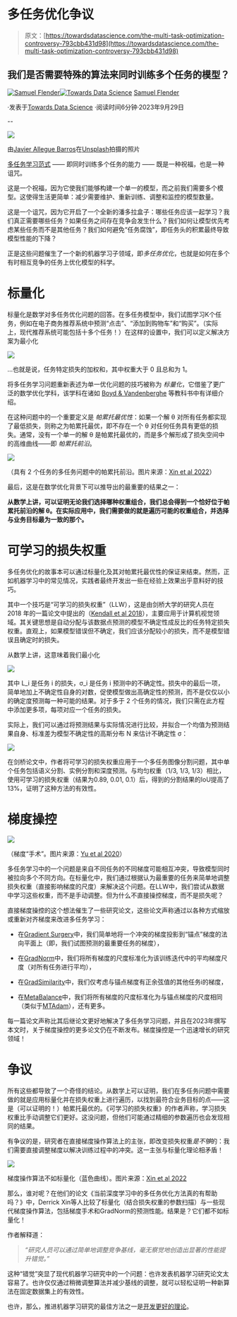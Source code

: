 # 多任务优化争议

> 原文：[https://towardsdatascience.com/the-multi-task-optimization-controversy-793cbb431d98](https://towardsdatascience.com/the-multi-task-optimization-controversy-793cbb431d98)

## 我们是否需要特殊的算法来同时训练多个任务的模型？

[](https://medium.com/@samuel.flender?source=post_page-----793cbb431d98--------------------------------)[![Samuel Flender](../Images/390d82a673de8a8bb11cef66978269b5.png)](https://medium.com/@samuel.flender?source=post_page-----793cbb431d98--------------------------------)[](https://towardsdatascience.com/?source=post_page-----793cbb431d98--------------------------------)[![Towards Data Science](../Images/a6ff2676ffcc0c7aad8aaf1d79379785.png)](https://towardsdatascience.com/?source=post_page-----793cbb431d98--------------------------------) [Samuel Flender](https://medium.com/@samuel.flender?source=post_page-----793cbb431d98--------------------------------)

·发表于[Towards Data Science](https://towardsdatascience.com/?source=post_page-----793cbb431d98--------------------------------) ·阅读时间6分钟·2023年9月29日

--

![](../Images/d49f4ff793f5ebba7bb708389b741416.png)

由[Javier Allegue Barros](https://unsplash.com/@soymeraki?utm_source=medium&utm_medium=referral)在[Unsplash](https://unsplash.com/?utm_source=medium&utm_medium=referral)拍摄的照片

[多任务学习范式](/multi-task-learning-in-recommender-systems-a-primer-508e661a2029#:~:text=Multi%2Dtask%20learning%20matters%20because,each%20other%20%E2%80%94%20creating%20negative%20transfer.) —— 即同时训练多个任务的能力 —— 既是一种祝福，也是一种诅咒。

这是一个祝福，因为它使我们能够构建一个单一的模型，而之前我们需要多个模型。这使得生活更简单：减少需要维护、重新训练、调整和监控的模型数量。

这是一个诅咒，因为它开启了一个全新的潘多拉盒子：哪些任务应该一起学习？我们真正需要哪些任务？如果任务之间存在竞争会发生什么？我们如何让模型优先考虑某些任务而不是其他任务？我们如何避免“任务腐蚀”，即任务头的积累最终导致模型性能的下降？

正是这些问题催生了一个新的机器学习子领域，即*多任务优化*，也就是如何在多个有时相互竞争的任务上优化模型的科学。

# 标量化

标量化是数学对多任务优化问题的回答。在多任务模型中，我们试图学习K个任务，例如在电子商务推荐系统中预测“点击”、“添加到购物车”和“购买”。（实际上，现代推荐系统可能包括十多个任务！）在这样的设置中，我们可以定义解决方案为最小化

![](../Images/12ec12c7f9f674d6244285cba72b20a2.png)

…也就是说，任务特定损失的加权和，其中权重大于 0 且总和为 1。

将多任务学习问题重新表述为单一优化问题的技巧被称为 *标量化*，它借鉴了更广泛的数学优化学科，该学科在诸如 [Boyd & Vandenberghe](https://web.stanford.edu/~boyd/cvxbook/bv_cvxbook.pdf) 等教科书中有详细介绍。

在这种问题中的一个重要定义是 *帕累托最优性*：如果一个解 θ 对所有任务都实现了最低损失，则称之为帕累托最优，即不存在一个 θ 对任何任务具有更低的损失。通常，没有一个单一的解 θ 是帕累托最优的，而是多个解形成了损失空间中的高维曲线——即 *帕累托前沿*。

![](../Images/c668a8d2e5b137730c29002b982cd1c1.png)

（具有 2 个任务的多任务问题中的帕累托前沿。图片来源：[Xin et al 2022](https://arxiv.org/abs/2209.11379)）

最后，这是在数学优化背景下可以推导出的最重要的结果之一：

**从数学上讲，可以证明无论我们选择哪种权重组合，我们总会得到一个恰好位于帕累托前沿的解 θ。在实际应用中，我们需要做的就是遍历可能的权重组合，并选择与业务目标最为一致的那个。**

# 可学习的损失权重

多任务优化的故事本可以通过标量化及其对帕累托最优性的保证来结束。然而，正如机器学习中的常见情况，实践者最终开发出一些在经验上效果出乎意料好的技巧。

其中一个技巧是“可学习的损失权重”（LLW），这是由剑桥大学的研究人员在 2018 年的一篇论文中提出的（[Kendall et al 2018](https://arxiv.org/abs/1705.07115)），主要应用于计算机视觉领域。其关键思想是自动分配与该数据点预测的模型不确定性成反比的任务特定损失权重。直观上，如果模型错误但不确定，我们应该分配较小的损失，而不是模型错误且确定时的损失。

从数学上讲，这意味着我们最小化

![](../Images/8f55e7c20bd2a66c7e874200a236f40f.png)

其中 L_i 是任务 i 的损失，σ_i 是任务 i 预测中的不确定性。损失中的最后一项，简单地加上不确定性自身的对数，促使模型做出高确定性的预测，而不是仅仅以小的确定度预测每一种可能的结果。对于多于 2 个任务的情况，我们只需在此方程中添加更多项，每项对应一个任务的损失。

实际上，我们可以通过将预测结果与实际情况进行比较，并拟合一个均值为预测结果自身、标准差为模型不确定性的高斯分布 N 来估计不确定性 σ：

![](../Images/0193bc1e913ce5ca888aabf7f83e126b.png)

在剑桥论文中，作者将可学习的损失权重应用于一个多任务图像分割问题，其中单个任务包括语义分割、实例分割和深度预测。与均匀权重（1/3, 1/3, 1/3）相比，使用可学习的损失权重（结果为0.89, 0.01, 0.1）后，得到的分割结果的IoU提高了13%，证明了这种方法的有效性。

# 梯度操控

![](../Images/73698e0f8ba9bb8cb6896da4c466b7af.png)

（梯度“手术”。图片来源：[Yu et al 2020](https://arxiv.org/pdf/2001.06782.pdf)）

多任务学习中的一个问题是来自不同任务的不同梯度可能相互冲突，导致模型同时被拉向多个不同方向。在标量化中，我们通过根据认为最重要的任务来简单地调整损失权重（直接影响梯度的尺度）来解决这个问题。在LLW中，我们尝试从数据中学习这些权重，而不是手动调整。但为什么不直接操控梯度，而不是损失呢？

直接梯度操控的这个想法催生了一些研究论文，这些论文声称通过以各种方式缩放或重新对齐梯度来改进多任务学习：

+   在[Gradient Surgery](https://arxiv.org/pdf/2001.06782.pdf)中，我们简单地将一个冲突的梯度投影到“锚点”梯度的法向平面上（即，我们试图预测的最重要任务的梯度），

+   在[GradNorm](https://arxiv.org/pdf/1711.02257.pdf)中，我们将所有梯度的尺度标准化为该训练迭代中的平均梯度尺度（对所有任务进行平均），

+   在[GradSimilarity](https://arxiv.org/abs/1812.02224)中，我们仅考虑与锚点梯度有正余弦值的其他任务i的梯度，

+   在[MetaBalance](https://arxiv.org/abs/2203.06801)中，我们将所有梯度的尺度标准化为与锚点梯度的尺度相同（类似于[MTAdam](https://aclanthology.org/2021.emnlp-main.837.pdf)），还有更多。

每一篇论文声称比其后继论文更好地解决了多任务学习问题，并且在2023年撰写本文时，关于梯度操控的更多论文仍在不断发布。梯度操控是一个迅速增长的研究领域！

# 争议

所有这些都导致了一个奇怪的结论。从数学上可以证明，我们在多任务问题中需要做的就是应用标量化并在损失权重上进行遍历，以找到最符合业务目标的点——这是（可以证明的！）帕累托最优的。《可学习的损失权重》的作者声称，学习损失权重比手动调整它们更好。这没问题，但他们可能通过精细的参数遍历也会发现相同的结果。

有争议的是，研究者在直接梯度操作算法上的主张，即改变损失权重*是不够*的：我们需要直接调整梯度以解决训练过程中的冲突。这一主张与标量化理论相矛盾！

![](../Images/39a1589a724889aa3d495db52ee1d5bd.png)

梯度操作算法不如标量化（蓝色曲线）。图片来源：[Xin et al 2022](https://arxiv.org/abs/2209.11379)

那么，谁对呢？在他们的论文《当前深度学习中的多任务优化方法真的有帮助吗？》中，Derrick Xin等人比较了标量化（结合损失权重的参数扫描）与一些现代梯度操作算法，包括梯度手术和GradNorm的预测性能。结果是？它们都不如标量化！

作者解释道：

> *“研究人员可以通过简单地调整竞争基线，毫无察觉地创造出显著的性能提升错觉。”*

这种“错觉”突显了现代机器学习研究中的一个问题：也许发表机器学习研究论文太容易了。也许仅仅通过稍微调整算法并减少基线的调整，就可以轻松证明一种新算法在固定数据集上的有效性。

也许，那么，推进机器学习研究的最佳方法之一是[开发更好的理论](/why-does-deep-learning-work-so-well-6550f3aa22c6)。
